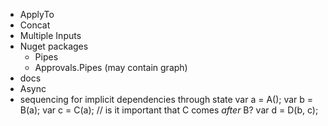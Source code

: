 - ApplyTo
- Concat
- Multiple Inputs
- Nuget packages
	- Pipes
	- Approvals.Pipes (may contain graph)
- docs
- Async
- sequencing for implicit dependencies through state
	var a = A();
	var b = B(a); 
	var c = C(a); // is it important that C comes *after* B?
	var d = D(b, c);